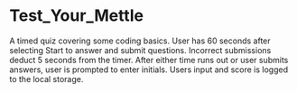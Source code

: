 # Test_Your_Mettle
A timed quiz covering some coding basics.
User has 60 seconds after selecting Start to answer and submit questions.
Incorrect submissions deduct 5 seconds from the timer.
After either time runs out or user submits answers, user is prompted to enter initials. Users input and score is logged to the local storage. 
